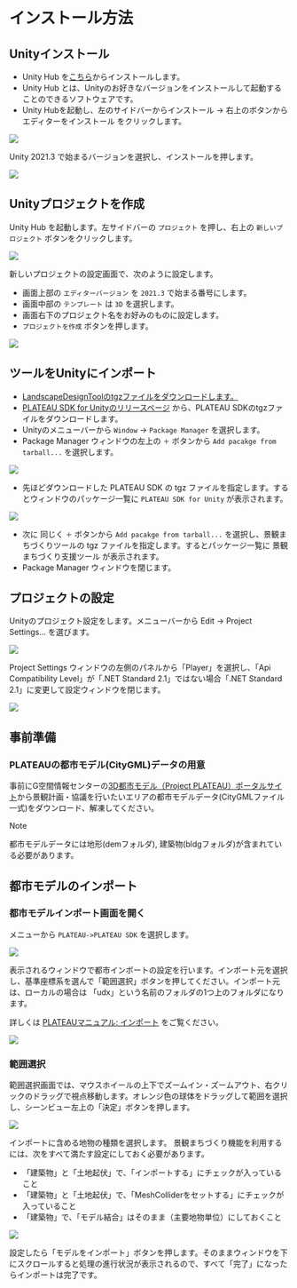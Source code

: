 # インストール方法
## Unityインストール
- Unity Hub を[こちら](https://unity3d.com/jp/get-unity/download)からインストールします。
- Unity Hub とは、Unityのお好きなバージョンをインストールして起動することのできるソフトウェアです。
- Unity Hubを起動し、左のサイドバーからインストール → 右上のボタンからエディターをインストール をクリックします。

![](../resources/install/unityHubMenu.png)

Unity 2021.3 で始まるバージョンを選択し、インストールを押します。

![](../resources/install/unityHubInstall.png)

## Unityプロジェクトを作成
Unity Hub を起動します。左サイドバーの `プロジェクト` を押し、右上の `新しいプロジェクト` ボタンをクリックします。

![](../resources/install/unityHubProject.png)

新しいプロジェクトの設定画面で、次のように設定します。 
- 画面上部の `エディターバージョン` を `2021.3` で始まる番号にします。 
- 画面中部の `テンプレート` は `3D` を選択します。  
- 画面右下のプロジェクト名をお好みのものに設定します。 
- `プロジェクトを作成` ボタンを押します。

![](../resources/install/createProject.png)

## ツールをUnityにインポート
- [LandscapeDesignToolのtgzファイルをダウンロードします。](https://github.com/Synesthesias/PLATEAU-UC22-045-landscape-design-tool/releases/download/v1.1.0/LandscapeDesignTool-v1.1.0.tgz)
- [PLATEAU SDK for Unityのリリースページ](https://github.com/Project-PLATEAU/PLATEAU-SDK-for-Unity/releases)
から、PLATEAU SDKのtgzファイルをダウンロードします。
- Unityのメニューバーから `Window` → `Package Manager` を選択します。
- Package Manager ウィンドウの左上の `＋` ボタンから `Add pacakge from tarball...` を選択します。 

![](../resources/install/addPacakge.png)

- 先ほどダウンロードした PLATEAU SDK の tgz ファイルを指定します。するとウィンドウのパッケージ一覧に `PLATEAU SDK for Unity` が表示されます。

![](../resources/install/packageManager.png)

- 次に 同じく `＋` ボタンから `Add pacakge from tarball...` を選択し、景観まちづくりツールの tgz ファイルを指定します。するとパッケージ一覧に 景観まちづくり支援ツール が表示されます。
- Package Manager ウィンドウを閉じます。

## プロジェクトの設定
Unityのプロジェクト設定をします。メニューバーから Edit → Project Settings… を選びます。

![](../resources/install/editMenu.png)

Project Settings ウィンドウの左側のパネルから「Player」を選択し、「Api Compatibility Level」が「.NET Standard 2.1」ではない場合「.NET Standard 2.1」に変更して設定ウィンドウを閉じます。

![](../resources/install/apiCompatibilityLevel.png)

## 事前準備
### PLATEAUの都市モデル(CityGML)データの用意
事前にG空間情報センターの[3D都市モデル（Project PLATEAU）ポータルサイト](https://www.geospatial.jp/ckan/dataset/plateau)から景観計画・協議を行いたいエリアの都市モデルデータ(CityGMLファイル一式)をダウンロード、解凍してください。

> [!NOTE]  
> 都市モデルデータには地形(demフォルダ), 建築物(bldgフォルダ)が含まれている必要があります。

## 都市モデルのインポート
### 都市モデルインポート画面を開く
メニューから `PLATEAU->PLATEAU SDK` を選択します。

![](../resources/install/plateauMenu.png)

表示されるウィンドウで都市インポートの設定を行います。インポート元を選択し、基準座標系を選んで「範囲選択」ボタンを押してください。インポート元は、ローカルの場合は 「udx」という名前のフォルダの1つ上のフォルダになります。

詳しくは [PLATEAUマニュアル: インポート](https://project-plateau.github.io/PLATEAU-SDK-for-Unity/manual/ImportCityModels.html) をご覧ください。

![](../resources/install/plateauSdkMenu.png)

### 範囲選択
範囲選択画面では、マウスホイールの上下でズームイン・ズームアウト、右クリックのドラッグで視点移動します。オレンジ色の球体をドラッグして範囲を選択し、シーンビュー左上の「決定」ボタンを押します。

![](../resources/install/rangeSelectionScreen.png)

インポートに含める地物の種類を選択します。
景観まちづくり機能を利用するには、次をすべて満たす設定にしておく必要があります。

- 「建築物」と「土地起伏」で、「インポートする」にチェックが入っていること
- 「建築物」と「土地起伏」で、「MeshColliderをセットする」にチェックが入っていること
- 「建築物」で、「モデル結合」はそのまま（主要地物単位）にしておくこと

![](../resources/install/geographicFeatureSetting.png)

設定したら「モデルをインポート」ボタンを押します。そのままウィンドウを下にスクロールすると処理の進行状況が表示されるので、すべて「完了」になったらインポートは完了です。